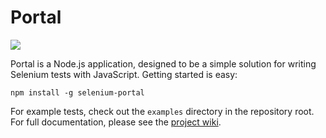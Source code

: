 Portal
======

<img src="https://travis-ci.org/sethmcl/portal.png">

Portal is a Node.js application, designed to be a simple solution for writing Selenium tests with JavaScript. Getting started is easy:

```
npm install -g selenium-portal
```

For example tests, check out the `examples` directory in the repository root. For full documentation, please see the [project wiki](https://github.com/sethmcl/portal/wiki/Home).
